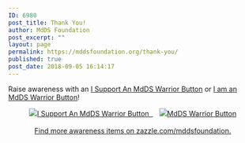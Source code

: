 ```yaml
---
ID: 6980
post_title: Thank You!
author: MdDS Foundation
post_excerpt: ""
layout: page
permalink: https://mddsfoundation.org/thank-you/
published: true
post_date: 2018-09-05 16:14:17
---
```

Raise awareness with an <a href="https://www.zazzle.com/i_support_an_mdds_warrior_button-145766399690726865?rf=238617487973604920&amp;social=true" rel="nofollow">I Support An MdDS Warrior Button</a> or <a href="https://www.zazzle.com/mdds_warrior_button-145693341322339598?rf=238617487973604920&amp;social=true" rel="nofollow">I am an MdDS Warrior Button</a>!
<div style="text-align: center; line-height: 150%;">

<a href="https://www.zazzle.com/i_support_an_mdds_warrior_button-145766399690726865?rf=238617487973604920&amp;social=true" rel="nofollow"><img style="border: 0;" src="https://mddsfoundation.org/wp-content/uploads/2018/09/support_a_warrior_button.png?rlvnet=1&amp;max_dim=325" alt="I Support An MdDS Warrior Button" />  <img class="alignnone size-medium wp-image-6993" src="https://mddsfoundation.org/wp-content/uploads/2018/09/mdds_warrior_button.png" alt="" width="1" height="1" /></a>   <a href="https://www.zazzle.com/mdds_warrior_button-145693341322339598?rf=238617487973604920&amp;social=true" rel="nofollow"><img style="border: 0;" src="https://rlv.zcache.com/mdds_warrior_button-r5e6d4b80664f4d8b8d004ccb8cbc87db_k94rk_1024.jpg?rlvnet=1&amp;max_dim=325" alt="MdDS Warrior Button" /></a>

<a href="https://www.zazzle.com/mddsfoundation?rf=238617487973604920" rel="nofollow">Find more awareness items on zazzle.com/mddsfoundation.</a>

</div>